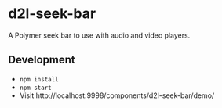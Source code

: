 # d2l-seek-bar

A Polymer seek bar to use with audio and video players.

## Development

* `npm install`
* `npm start`
* Visit http://localhost:9998/components/d2l-seek-bar/demo/
